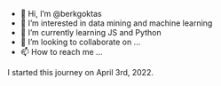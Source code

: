 - 👋 Hi, I’m @berkgoktas
- 👀 I’m interested in data mining and machine learning
- 🌱 I’m currently learning JS and Python
- 💞️ I’m looking to collaborate on ...
- 📫 How to reach me ...

I started this journey on April 3rd, 2022. 

<!---
DevPellekani/DevPellekani is a ✨ special ✨ repository because its `README.md` (this file) appears on your GitHub profile.
You can click the Preview link to take a look at your changes.
--->
